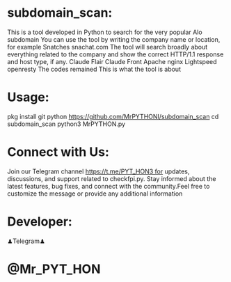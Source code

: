 # subdomain_scan:
This is a tool developed in Python to search for the very popular Alo subdomain You can use the tool by writing the company name or location, for example Snatches snachat.com The tool will search broadly about everything related to the company and show the correct HTTP/1.1 response and host type, if any. Claude Flair Claude Front Apache nginx Lightspeed openresty The codes remained This is what the tool is about

# Usage:
pkg install git python
https://github.com/MrPYTHONI/subdomain_scan
cd subdomain_scan
python3 MrPYTHON.py

# Connect with Us:
Join our Telegram channel https://t.me/PYT_HON3 for updates, discussions, and support related to checkfpi.py. Stay informed about the latest features, bug fixes, and connect with the community.Feel free to customize the message or provide any additional information

# Developer:
♟Telegram♟ 
# @Mr_PYT_HON
